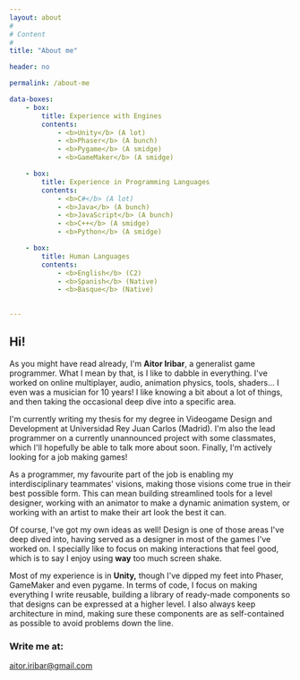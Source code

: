 ```yaml
---
layout: about
#
# Content
#
title: "About me"

header: no

permalink: /about-me

data-boxes:
    - box: 
        title: Experience with Engines
        contents:
            - <b>Unity</b> (A lot)
            - <b>Phaser</b> (A bunch)
            - <b>Pygame</b> (A smidge)
            - <b>GameMaker</b> (A smidge)

    - box:
        title: Experience in Programming Languages
        contents:
            - <b>C#</b> (A lot)
            - <b>Java</b> (A bunch)
            - <b>JavaScript</b> (A bunch)
            - <b>C++</b> (A smidge)
            - <b>Python</b> (A smidge)

    - box:
        title: Human Languages
        contents:
            - <b>English</b> (C2)
            - <b>Spanish</b> (Native)
            - <b>Basque</b> (Native)

    
---
```

## Hi!
As you might have read already, I'm **Aitor Iribar**, a generalist game programmer. What I mean by that, is I like to dabble in everything. I've worked on online multiplayer, audio, animation physics, tools, shaders... I even was a musician for 10 years! I like knowing a bit about a lot of things, and then taking the occasional deep dive into a specific area.

I'm currently writing my thesis for my degree in Videogame Design and Development at Universidad Rey Juan Carlos (Madrid). I'm also the lead programmer on a currently unannounced project with some classmates, which I'll hopefully be able to talk more about soon. 
Finally, I'm actively looking for a job making games!

As a programmer, my favourite part of the job is enabling my interdisciplinary teammates' visions, making those visions come true in their best possible form. This can mean building streamlined tools for a level designer, working with an animator to make a dynamic animation system, or working with an artist to make their art look the best it can.
        
Of course, I've got my own ideas as well! Design is one of those areas I've deep dived into, having served as a designer in most of the games I've worked on. I specially like to focus on making interactions that feel good, which is to say I enjoy using <strong>way</strong> too much screen shake.
        
Most of my experience is in **Unity,** though I've dipped my feet into Phaser, GameMaker and even pygame. 
In terms of code, I focus on making everything I write reusable, building a library of ready-made components so that designs can be expressed at a higher level. I also always keep architecture in mind, making sure these components are as self-contained as possible to avoid problems down the line.

### Write me at:
aitor.iribar@gmail.com